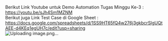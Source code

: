 Berikut Link Youtube untuk Demo Automation Tugas Minggu Ke-3 : https://youtu.be/sJh4Sm1MZNM <br>
Berikut juga Link Test Case di Google Sheet : https://docs.google.com/spreadsheets/d/1SS9HT65fQ4w276j3gkbcrSlgUQtAEE-d4KEq1egUH7c/edit?usp=sharing <br>
![Uploading image.png…]()

